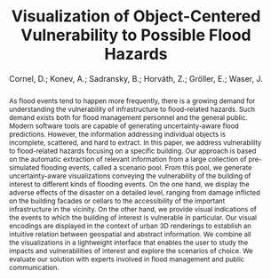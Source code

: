 ---
layout: technique
title: "Visualization of Object-Centered Vulnerability to Possible Flood Hazards"
classifications:
    system_type: "True"
    technique: "False"
    design_study: "False"
    evaluation: "False"
    data: "False"
    analysis: "False"
    generation: "False"
    curation_and_transformation: "False"
    management: "False"
    modeling: "False"
    urban_analysis: "True"
    visualization: "True"
    sunlight_access: "False"
    wind_ventilation: "False"
    view_impact: "False"
    energy: "False"
    damage_and_disaster_management: "True"
    climate: "False"
    sound: "False"
    property_cadastre: "False"
    other_use: "False"
    lookup: "False"
    browse: "True"
    locate: "True"
    explore: "True"
    identify: "True"
    compare: "True"
    summarize: "True"
    distribution: "True"
    trends: "False"
    outliers: "True"
    extremes: "False"
    features: "True"
    target_discovery: "True"
    target_access: "True"
    spatial_relation: "True"
    buildings: "True"
    streets: "True"
    nature: "True"
    uniform_discretization: "True"
    structural_subdivision: "False"
    univariate: "False"
    multivariate: "True"
    volumetric: "False"
    temporal: "True"
    sensing: "False"
    statistical: "False"
    simulation_based: "True"
    learning_based: "False"
    surveyed: "False"
    site: "True"
    block: "False"
    multi_block: "True"
    city: "True"
    va_wo_model: "False"
    post_model: "True"
    model_integrated: "False"
    assisted_models: "False"
    overlay: "True"
    embedded: "True"
    linked: "False"
    temporal_jx: "False"
    spatial_jx: "False"
    filter: "True"
    aggregate: "True"
    embed: "True"
    glyphs: "True"
    bar_charts: "False"
    scatterplots: "False"
    linegraphs: "True"
    matrix: "False"
    grid: "True"
    boxplot: "False"
    parallel_coordinates: "False"
    map_2d: "False"
    map_3d: "True"
    walking: "False"
    steering: "False"
    selection_based: "False"
    manipulation_based: "True"
    distortion: "False"
    ghosting: "True"
    culling: "True"
    birds_view: "True"
    multi_view: "False"
    assisted_steering: "False"
    other: "False"
    vr_cave: "False"
    ar: "False"
    desktop: "True"
    mobile: "False"
    case_study: "True"
    user_study: "False"
    statistical_evaluation: "False"
    expert_interviews: "True"
key: "EL6JT2TN"
item_type: "journalArticle"
publication_year: "2015"
author: "Cornel, D.; Konev, A.; Sadransky, B.; Horváth, Z.; Gröller, E.; Waser, J."
publication_title: "Computer Graphics Forum"
isbn: "nan"
issn: "01677055"
doi: "10.1111/cgf.12645"
url_paper: "https://onlinelibrary.wiley.com/doi/10.1111/cgf.12645"
abstract_note: "nan"
date_added: "2023-01-30 00:01:43"
date_modified: "2023-01-30 00:01:43"
access_date: "2023-01-30 00:01:43"
pages: "331-340"
num_pages: "nan"
issue: "3"
volume: "34.0"
number_of_volumes: "nan"
journal_abbreviation: "Computer Graphics Forum"
short_title: "nan"
series: "nan"
series_number: "nan"
series_text: "nan"
series_title: "nan"
publisher: "nan"
place: "nan"
language: "en"
rights: "nan"
type: "nan"
archive: "nan"
archive_location: "nan"
library_catalog: "DOI.org (Crossref)"
call_number: "nan"
extra: "nan"
notes: "nan"
link_attachments: "nan"
manual_tags: "nan"
automatic_tags: "nan"
editor: "nan"
series_editor: "nan"
translator: "nan"
contributor: "nan"
attorney_agent: "nan"
book_author: "nan"
cast_member: "nan"
commenter: "nan"
composer: "nan"
cosponsor: "nan"
counsel: "nan"
interviewer: "nan"
producer: "nan"
recipient: "nan"
reviewed_author: "nan"
scriptwriter: "nan"
words_by: "nan"
guest: "nan"
number: "nan"
edition: "nan"
running_time: "nan"
scale: "nan"
medium: "nan"
artwork_size: "nan"
filing_date: "nan"
application_number: "nan"
assignee: "nan"
issuing_authority: "nan"
country: "nan"
meeting_name: "nan"
conference_name: "nan"
court: "nan"
references: "nan"
reporter: "nan"
legal_status: "nan"
priority_numbers: "nan"
programming_language: "nan"
version: "nan"
system: "nan"
code: "nan"
code_number: "nan"
section: "nan"
session: "nan"
committee: "nan"
history: "nan"
legislative_body: "nan"
abstract: "As flood events tend to happen more frequently, there is a growing demand for understanding the vulnerability of infrastructure to flood-related hazards. Such demand exists both for flood management personnel and the general public. Modern software tools are capable of generating uncertainty-aware flood predictions. However, the information addressing individual objects is incomplete, scattered, and hard to extract. In this paper, we address vulnerability to flood-related hazards focusing on a specific building. Our approach is based on the automatic extraction of relevant information from a large collection of pre-simulated flooding events, called a scenario pool. From this pool, we generate uncertainty-aware visualizations conveying the vulnerability of the building of interest to different kinds of flooding events. On the one hand, we display the adverse effects of the disaster on a detailed level, ranging from damage inflicted on the building facades or cellars to the accessibility of the important infrastructure in the vicinity. On the other hand, we provide visual indications of the events to which the building of interest is vulnerable in particular. Our visual encodings are displayed in the context of urban 3D renderings to establish an intuitive relation between geospatial and abstract information. We combine all the visualizations in a lightweight interface that enables the user to study the impacts and vulnerabilities of interest and explore the scenarios of choice. We evaluate our solution with experts involved in flood management and public communication."
---